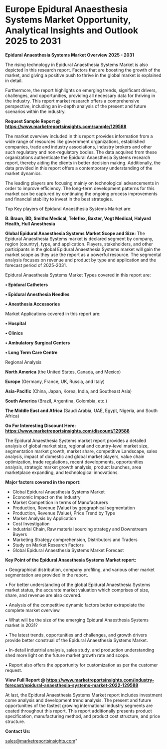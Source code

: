 # Europe Epidural Anaesthesia Systems Market Opportunity, Analytical Insights and Outlook 2025 to 2031

<Strong> Epidural Anaesthesia Systems Market Overview 2025 - 2031</strong>

The rising technology in Epidural Anaesthesia Systems Market is also depicted in this research report. Factors that are boosting the growth of the market, and giving a positive push to thrive in the global market is explained in detail.

Furthermore, the report highlights on emerging trends, significant drivers, challenges, and opportunities, providing all necessary data for thriving in the industry. This report market research offers a comprehensive perspective, including an in-depth analysis of the present and future scenarios within the industry.

<strong>Request Sample Report @ <a href=https://www.marketreportsinsights.com/sample/129588>https://www.marketreportsinsights.com/sample/129588</a></strong>

The market overview included in this report provides information from a wide range of resources like government organizations, established companies, trade and industry associations, industry brokers and other such regulatory and non-regulatory bodies. The data acquired from these organizations authenticate the Epidural Anaesthesia Systems research report, thereby aiding the clients in better decision making. Additionally, the data provided in this report offers a contemporary understanding of the market dynamics.

The leading players are focusing mainly on technological advancements in order to improve efficiency. The long-term development patterns for this market can be captured by continuing the ongoing process improvements and financial stability to invest in the best strategies.

Top Key players of Epidural Anaesthesia Systems Market are:

<strong>B. Braun, BD, Smiths Medical, Teleflex, Baxter, Vogt Medical, Halyard Health, Hull Anesthesia</strong>

<strong><b>Global Epidural Anaesthesia Systems Market Scope and Size:</b></strong>
The Epidural Anaesthesia Systems market is declared segment by company, region (country), type, and application. Players, stakeholders, and other participants in the global Epidural Anaesthesia Systems market will gain the market scope as they use the report as a powerful resource. The segmental analysis focuses on revenue and product by type and application and the forecast period of 2025-2031.

Epidural Anaesthesia Systems Market Types covered in this report are:

<strong>• Epidural Catheters

• Epidural Anesthesia Needles

• Anesthesia Accessories</strong>

Market Applications covered in this report are:

<strong>• Hospital

• Clinics

• Ambulatory Surgical Centers

• Long Term Care Centre</strong> 

Regional Analysis

<strong>North America</strong> (the United States, Canada, and Mexico)

<strong>Europe</strong> (Germany, France, UK, Russia, and Italy)

<strong>Asia-Pacific</strong> (China, Japan, Korea, India, and Southeast Asia)

<strong>South America</strong> (Brazil, Argentina, Colombia, etc.)

<strong>The Middle East and Africa</strong> (Saudi Arabia, UAE, Egypt, Nigeria, and South Africa)

<strong>Go For Interesting Discount Here: <a href=https://www.marketreportsinsights.com/discount/129588>https://www.marketreportsinsights.com/discount/129588</a></strong>

The Epidural Anaesthesia Systems market report provides a detailed analysis of global market size, regional and country-level market size, segmentation market growth, market share, competitive Landscape, sales analysis, impact of domestic and global market players, value chain optimization, trade regulations, recent developments, opportunities analysis, strategic market growth analysis, product launches, area marketplace expanding, and technological innovations.

<strong><b>Major factors covered in the report:</b></strong>
<ul>
  <li>Global Epidural Anaesthesia Systems Market </li>
  <li>Economic Impact on the Industry</li>
  <li>Market Competition in terms of Manufacturers</li>
  <li>Production, Revenue (Value) by geographical segmentation</li>
  <li>Production, Revenue (Value), Price Trend by Type</li>
  <li>Market Analysis by Application</li>
  <li>Cost Investigation</li>
  <li>Industrial Chain, Raw material sourcing strategy and Downstream Buyers</li>
  <li>Marketing Strategy comprehension, Distributors and Traders</li>
  <li>Study on Market Research Factors</li>
  <li>Global Epidural Anaesthesia Systems Market Forecast</li>
</ul>

<strong><b>Key Point of the Epidural Anaesthesia Systems Market report:</b></strong>

• Geographical distribution, company profiling, and various other market segmentation are provided in the report.

• For better understanding of the global Epidural Anaesthesia Systems market status, the accurate market valuation which comprises of size, share, and revenue are also covered.

• Analysis of the competitive dynamic factors better extrapolate the complete market overview

• What will be the size of the emerging Epidural Anaesthesia Systems market in 2031?

• The latest trends, opportunities and challenges, and growth drivers provide better construal of the Epidural Anaesthesia Systems Market.

• In-detail industrial analysis, sales study, and production understanding shed more light on the future market growth rate and scope.

• Report also offers the opportunity for customization as per the customer request.

<strong><b>View Full Report @ <a href=https://www.marketreportsinsights.com/industry-forecast/epidural-anaesthesia-systems-market-2022-129588>https://www.marketreportsinsights.com/industry-forecast/epidural-anaesthesia-systems-market-2022-129588</a></b></strong>


At last, the Epidural Anaesthesia Systems Market report includes investment come analysis and development trend analysis. The present and future opportunities of the fastest growing international industry segments are coated throughout this report. This report additionally presents product specification, manufacturing method, and product cost structure, and price structure.

<strong>Contact Us:</strong>

sales@marketreportsinsights.com"
